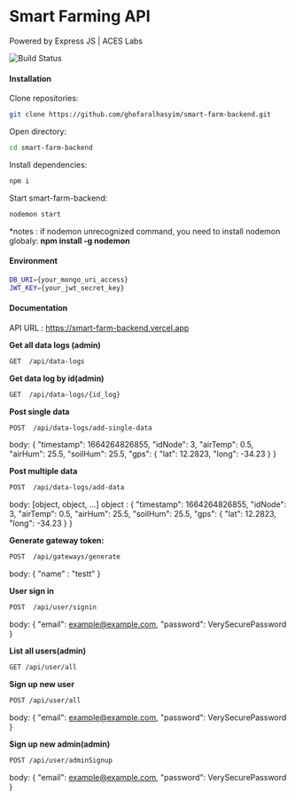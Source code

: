 # Smart Farming API
Powered by Express JS | ACES Labs

![Build Status](https://travis-ci.org/joemccann/dillinger.svg?branch=master)

#### Installation
Clone repositories:
```sh
git clone https://github.com/ghofaralhasyim/smart-farm-backend.git
```
Open directory:
```sh
cd smart-farm-backend
```
Install dependencies:
```sh
npm i
```
Start smart-farm-backend:
```sh
nodemon start
```
*notes : if nodemon unrecognized command, you need to install nodemon globaly: **npm install -g nodemon**

#### Environment
```sh
DB_URI={your_mongo_uri_access}
JWT_KEY={your_jwt_secret_key}
```
#### Documentation
API URL : https://smart-farm-backend.vercel.app

**Get all data logs (admin)**
```sh
GET  /api/data-logs
```
**Get data log by id(admin)**
```sh
GET  /api/data-logs/{id_log}
```
**Post single data**
```sh
POST  /api/data-logs/add-single-data
```
body:
{ 
  "timestamp": 1664264826855,
  "idNode": 3,
  "airTemp": 0.5,
  "airHum": 25.5,
  "soilHum": 25.5,
  "gps": {
    "lat": 12.2823,
    "long": -34.23
  }
}

**Post multiple data**
```sh
POST  /api/data-logs/add-data
```
body: [object, object, ...]
object : 
{ 
  "timestamp": 1664264826855,
  "idNode": 3,
  "airTemp": 0.5,
  "airHum": 25.5,
  "soilHum": 25.5,
  "gps": {
    "lat": 12.2823,
    "long": -34.23
  }
}

**Generate gateway token:**
```sh
POST  /api/gateways/generate
```

body:
{
  "name" : "testt"
}

**User sign in**
```sh
POST  /api/user/signin
```

body:
{ 
  "email": example@example.com,
  "password": VerySecurePassword
}

**List all users(admin)**
```sh
GET /api/user/all
```


**Sign up new user**
```sh
POST /api/user/all
```
body:
{ 
  "email": example@example.com,
  "password": VerySecurePassword
}

**Sign up new admin(admin)**
```sh
POST /api/user/adminSignup
```
body:
{ 
  "email": example@example.com,
  "password": VerySecurePassword
}


